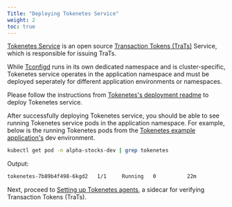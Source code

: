 ```yaml
---
Title: "Deploying Tokenetes Service"
weight: 2
toc: true
---
```


[Tokenetes Service](https://github.com/tokenetes/tokenetes) is an open source [Transaction Tokens (TraTs)](/docs/transaction-token) Service, which is responsible for issuing TraTs. 

While [Tconfigd](/docs/installation/installing-tconfigd) runs in its own dedicated namespace and is cluster-specific, Tokenetes service operates in the application namespace and must be deployed seperately for different application environments or namespaces.

Please follow the instructions from [Tokenetes's deployment readme](https://github.com/tokenetes/tokenetes/tree/main/kubernetes) to deploy Tokenetes service.

After successfully deploying Tokenetes service, you should be able to see running Tokenetes service pods in the application namespace. For example, below is the running Tokenetes pods from the [Tokenetes example application's](https://github.com/tokenetes/example-application) dev environment. 

```bash
kubectl get pod -n alpha-stocks-dev | grep tokenetes
```

Output:

```bash
tokenetes-7b89b4f498-6kgd2   1/1     Running   0          22m
```


Next, proceed to [Setting up Tokenetes agents](/docs/installation/setting-up-tokenetes-agents), a sidecar for verifying Transaction Tokens (TraTs).

